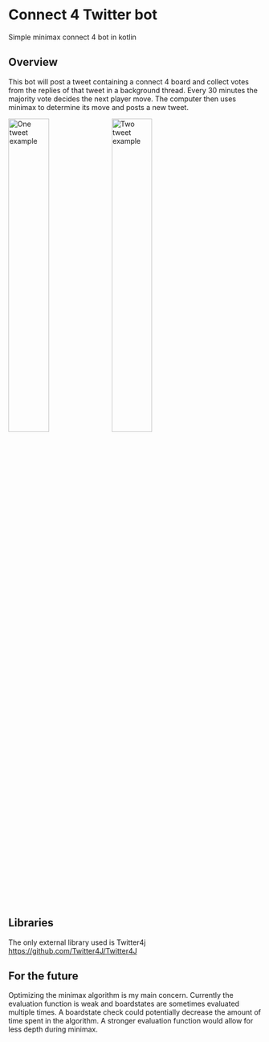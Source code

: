 # Connect 4 Twitter bot
Simple minimax connect 4 bot in kotlin
## Overview
This bot will post a tweet containing a connect 4 board and collect votes from the replies of that tweet in a background thread. Every 30 minutes the majority vote decides the next player move. The computer then uses minimax to determine its move and posts a new tweet.

<img src="https://user-images.githubusercontent.com/55267002/118886145-ce05a580-b8b5-11eb-9a4d-aed6135881cd.PNG" alt="One tweet example" width = "40%"/>
<img src="https://user-images.githubusercontent.com/55267002/118886209-e1b10c00-b8b5-11eb-8521-99e37e11be0a.PNG" alt="Two tweet example" width = "40%"/>


## Libraries
The only external library used is Twitter4j
https://github.com/Twitter4J/Twitter4J

## For the future
Optimizing the minimax algorithm is my main concern. Currently the evaluation function is weak and boardstates are sometimes evaluated multiple times. A boardstate check could potentially decrease the amount of time spent in the algorithm. A stronger evaluation function would allow for less depth during minimax.
